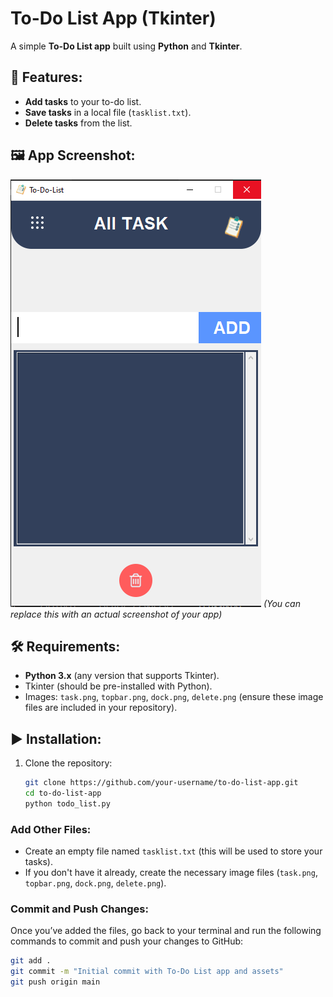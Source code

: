 # To-Do List App (Tkinter)

A simple **To-Do List app** built using **Python** and **Tkinter**.

## 📝 Features:
- **Add tasks** to your to-do list.
- **Save tasks** in a local file (`tasklist.txt`).
- **Delete tasks** from the list.

## 🖼 App Screenshot:
![App Screenshot](screenshot.png) *(You can replace this with an actual screenshot of your app)*

## 🛠️ Requirements:
- **Python 3.x** (any version that supports Tkinter).
- Tkinter (should be pre-installed with Python).
- Images: `task.png`, `topbar.png`, `dock.png`, `delete.png` (ensure these image files are included in your repository).

## ▶️ Installation:

1. Clone the repository:
   ```bash
   git clone https://github.com/your-username/to-do-list-app.git
   cd to-do-list-app
   python todo_list.py

### **Add Other Files**:
- Create an empty file named `tasklist.txt` (this will be used to store your tasks).
- If you don't have it already, create the necessary image files (`task.png`, `topbar.png`, `dock.png`, `delete.png`).

### **Commit and Push Changes**:
Once you’ve added the files, go back to your terminal and run the following commands to commit and push your changes to GitHub:

```bash
git add .
git commit -m "Initial commit with To-Do List app and assets"
git push origin main




